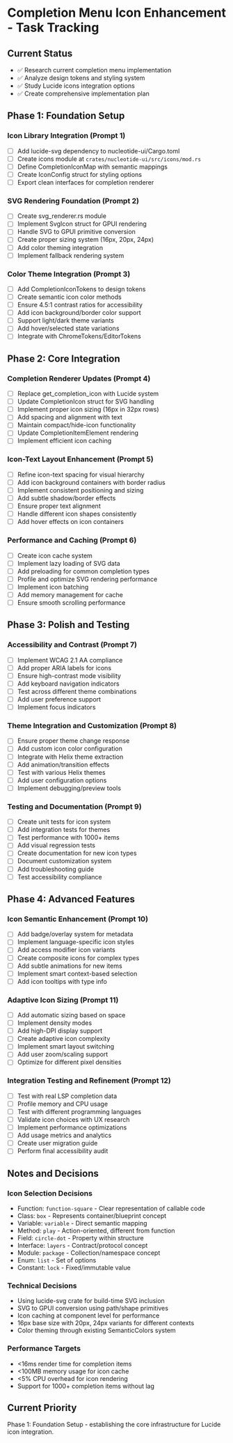 # Completion Menu Icon Enhancement - Task Tracking

## Current Status
- ✅ Research current completion menu implementation
- ✅ Analyze design tokens and styling system  
- ✅ Study Lucide icons integration options
- ✅ Create comprehensive implementation plan

## Phase 1: Foundation Setup

### Icon Library Integration (Prompt 1)
- [ ] Add lucide-svg dependency to nucleotide-ui/Cargo.toml
- [ ] Create icons module at `crates/nucleotide-ui/src/icons/mod.rs`
- [ ] Define CompletionIconMap with semantic mappings
- [ ] Create IconConfig struct for styling options
- [ ] Export clean interfaces for completion renderer

### SVG Rendering Foundation (Prompt 2)
- [ ] Create svg_renderer.rs module
- [ ] Implement SvgIcon struct for GPUI rendering
- [ ] Handle SVG to GPUI primitive conversion
- [ ] Create proper sizing system (16px, 20px, 24px)
- [ ] Add color theming integration
- [ ] Implement fallback rendering system

### Color Theme Integration (Prompt 3)
- [ ] Add CompletionIconTokens to design tokens
- [ ] Create semantic icon color methods
- [ ] Ensure 4.5:1 contrast ratios for accessibility
- [ ] Add icon background/border color support
- [ ] Support light/dark theme variants
- [ ] Add hover/selected state variations
- [ ] Integrate with ChromeTokens/EditorTokens

## Phase 2: Core Integration

### Completion Renderer Updates (Prompt 4)
- [ ] Replace get_completion_icon with Lucide system
- [ ] Update CompletionIcon struct for SVG handling
- [ ] Implement proper icon sizing (16px in 32px rows)
- [ ] Add spacing and alignment with text
- [ ] Maintain compact/hide-icon functionality
- [ ] Update CompletionItemElement rendering
- [ ] Implement efficient icon caching

### Icon-Text Layout Enhancement (Prompt 5)
- [ ] Refine icon-text spacing for visual hierarchy
- [ ] Add icon background containers with border radius
- [ ] Implement consistent positioning and sizing
- [ ] Add subtle shadow/border effects
- [ ] Ensure proper text alignment
- [ ] Handle different icon shapes consistently
- [ ] Add hover effects on icon containers

### Performance and Caching (Prompt 6)
- [ ] Create icon cache system
- [ ] Implement lazy loading of SVG data
- [ ] Add preloading for common completion types
- [ ] Profile and optimize SVG rendering performance
- [ ] Implement icon batching
- [ ] Add memory management for cache
- [ ] Ensure smooth scrolling performance

## Phase 3: Polish and Testing

### Accessibility and Contrast (Prompt 7)
- [ ] Implement WCAG 2.1 AA compliance
- [ ] Add proper ARIA labels for icons
- [ ] Ensure high-contrast mode visibility
- [ ] Add keyboard navigation indicators
- [ ] Test across different theme combinations
- [ ] Add user preference support
- [ ] Implement focus indicators

### Theme Integration and Customization (Prompt 8)
- [ ] Ensure proper theme change response
- [ ] Add custom icon color configuration
- [ ] Integrate with Helix theme extraction
- [ ] Add animation/transition effects
- [ ] Test with various Helix themes
- [ ] Add user configuration options
- [ ] Implement debugging/preview tools

### Testing and Documentation (Prompt 9)
- [ ] Create unit tests for icon system
- [ ] Add integration tests for themes
- [ ] Test performance with 1000+ items
- [ ] Add visual regression tests
- [ ] Create documentation for new icon types
- [ ] Document customization system
- [ ] Add troubleshooting guide
- [ ] Test accessibility compliance

## Phase 4: Advanced Features

### Icon Semantic Enhancement (Prompt 10)
- [ ] Add badge/overlay system for metadata
- [ ] Implement language-specific icon styles
- [ ] Add access modifier icon variants
- [ ] Create composite icons for complex types
- [ ] Add subtle animations for new items
- [ ] Implement smart context-based selection
- [ ] Add icon tooltips with type info

### Adaptive Icon Sizing (Prompt 11)
- [ ] Add automatic sizing based on space
- [ ] Implement density modes
- [ ] Add high-DPI display support
- [ ] Create adaptive icon complexity
- [ ] Implement smart layout switching
- [ ] Add user zoom/scaling support
- [ ] Optimize for different pixel densities

### Integration Testing and Refinement (Prompt 12)
- [ ] Test with real LSP completion data
- [ ] Profile memory and CPU usage
- [ ] Test with different programming languages
- [ ] Validate icon choices with UX research
- [ ] Implement performance optimizations
- [ ] Add usage metrics and analytics
- [ ] Create user migration guide
- [ ] Perform final accessibility audit

## Notes and Decisions

### Icon Selection Decisions
- Function: `function-square` - Clear representation of callable code
- Class: `box` - Represents container/blueprint concept
- Variable: `variable` - Direct semantic mapping
- Method: `play` - Action-oriented, different from function
- Field: `circle-dot` - Property within structure
- Interface: `layers` - Contract/protocol concept
- Module: `package` - Collection/namespace concept
- Enum: `list` - Set of options
- Constant: `lock` - Fixed/immutable value

### Technical Decisions
- Using lucide-svg crate for build-time SVG inclusion
- SVG to GPUI conversion using path/shape primitives
- Icon caching at component level for performance
- 16px base size with 20px, 24px variants for different contexts
- Color theming through existing SemanticColors system

### Performance Targets
- <16ms render time for completion items
- <100MB memory usage for icon cache
- <5% CPU overhead for icon rendering
- Support for 1000+ completion items without lag

## Current Priority
Phase 1: Foundation Setup - establishing the core infrastructure for Lucide icon integration.